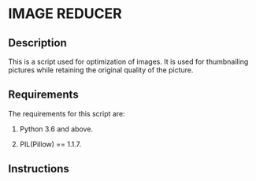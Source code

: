 # IMAGE REDUCER

## Description

This is a script used for optimization of images. It is used for thumbnailing pictures while retaining the original quality of the picture.

## Requirements

The requirements for this script are:

1. Python 3.6 and above.

2. PIL(Pillow) == 1.1.7.

## Instructions
